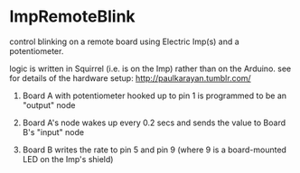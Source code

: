 ImpRemoteBlink
==============

control blinking on a remote board using Electric Imp(s) and a potentiometer.

logic is written in Squirrel (i.e. is on the Imp) rather than on the Arduino.
see for details of the hardware setup:
http://paulkarayan.tumblr.com/

1) Board A with potentiometer hooked up to pin 1 is programmed to be an "output" node  

2) Board A's node wakes up every 0.2 secs and sends the value to Board B's "input" node

3) Board B writes the rate to pin 5 and pin 9 (where 9 is a board-mounted LED on the Imp's shield)


